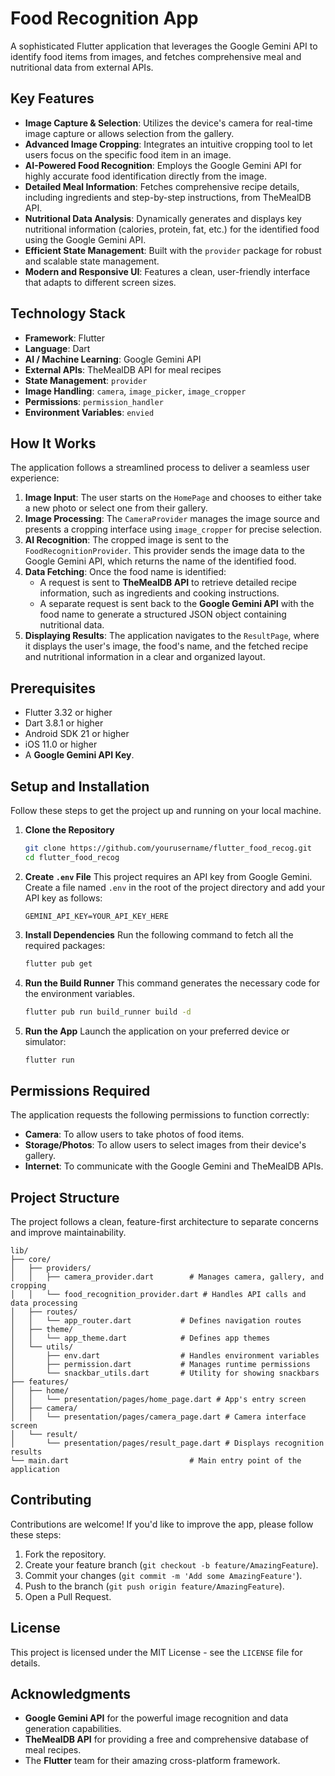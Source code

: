 # Food Recognition App

A sophisticated Flutter application that leverages the Google Gemini API to identify food items from images, and fetches comprehensive meal and nutritional data from external APIs.

## Key Features

* **Image Capture & Selection**: Utilizes the device's camera for real-time image capture or allows selection from the gallery.
* **Advanced Image Cropping**: Integrates an intuitive cropping tool to let users focus on the specific food item in an image.
* **AI-Powered Food Recognition**: Employs the Google Gemini API for highly accurate food identification directly from the image.
* **Detailed Meal Information**: Fetches comprehensive recipe details, including ingredients and step-by-step instructions, from TheMealDB API.
* **Nutritional Data Analysis**: Dynamically generates and displays key nutritional information (calories, protein, fat, etc.) for the identified food using the Google Gemini API.
* **Efficient State Management**: Built with the `provider` package for robust and scalable state management.
* **Modern and Responsive UI**: Features a clean, user-friendly interface that adapts to different screen sizes.

## Technology Stack

* **Framework**: Flutter
* **Language**: Dart
* **AI / Machine Learning**: Google Gemini API
* **External APIs**: TheMealDB API for meal recipes
* **State Management**: `provider`
* **Image Handling**: `camera`, `image_picker`, `image_cropper`
* **Permissions**: `permission_handler`
* **Environment Variables**: `envied`

## How It Works

The application follows a streamlined process to deliver a seamless user experience:

1.  **Image Input**: The user starts on the `HomePage` and chooses to either take a new photo or select one from their gallery.
2.  **Image Processing**: The `CameraProvider` manages the image source and presents a cropping interface using `image_cropper` for precise selection.
3.  **AI Recognition**: The cropped image is sent to the `FoodRecognitionProvider`. This provider sends the image data to the Google Gemini API, which returns the name of the identified food.
4.  **Data Fetching**: Once the food name is identified:
    * A request is sent to **TheMealDB API** to retrieve detailed recipe information, such as ingredients and cooking instructions.
    * A separate request is sent back to the **Google Gemini API** with the food name to generate a structured JSON object containing nutritional data.
5.  **Displaying Results**: The application navigates to the `ResultPage`, where it displays the user's image, the food's name, and the fetched recipe and nutritional information in a clear and organized layout.

## Prerequisites

* Flutter 3.32 or higher
* Dart 3.8.1 or higher
* Android SDK 21 or higher
* iOS 11.0 or higher
* A **Google Gemini API Key**.

## Setup and Installation

Follow these steps to get the project up and running on your local machine.

1.  **Clone the Repository**
    ```bash
    git clone https://github.com/yourusername/flutter_food_recog.git
    cd flutter_food_recog
    ```

2.  **Create `.env` File**
    This project requires an API key from Google Gemini. Create a file named `.env` in the root of the project directory and add your API key as follows:
    ```
    GEMINI_API_KEY=YOUR_API_KEY_HERE
    ```

3.  **Install Dependencies**
    Run the following command to fetch all the required packages:
    ```bash
    flutter pub get
    ```

4.  **Run the Build Runner**
    This command generates the necessary code for the environment variables.
    ```bash
    flutter pub run build_runner build -d
    ```

5.  **Run the App**
    Launch the application on your preferred device or simulator:
    ```bash
    flutter run
    ```

## Permissions Required

The application requests the following permissions to function correctly:

* **Camera**: To allow users to take photos of food items.
* **Storage/Photos**: To allow users to select images from their device's gallery.
* **Internet**: To communicate with the Google Gemini and TheMealDB APIs.

## Project Structure

The project follows a clean, feature-first architecture to separate concerns and improve maintainability.

```
lib/
├── core/
│   ├── providers/
│   │   ├── camera_provider.dart        # Manages camera, gallery, and cropping
│   │   └── food_recognition_provider.dart # Handles API calls and data processing
│   ├── routes/
│   │   └── app_router.dart           # Defines navigation routes
│   ├── theme/
│   │   └── app_theme.dart            # Defines app themes
│   └── utils/
│       ├── env.dart                  # Handles environment variables
│       ├── permission.dart           # Manages runtime permissions
│       └── snackbar_utils.dart       # Utility for showing snackbars
├── features/
│   ├── home/
│   │   └── presentation/pages/home_page.dart # App's entry screen
│   ├── camera/
│   │   └── presentation/pages/camera_page.dart # Camera interface screen
│   └── result/
│       └── presentation/pages/result_page.dart # Displays recognition results
└── main.dart                           # Main entry point of the application
```



## Contributing

Contributions are welcome! If you'd like to improve the app, please follow these steps:

1.  Fork the repository.
2.  Create your feature branch (`git checkout -b feature/AmazingFeature`).
3.  Commit your changes (`git commit -m 'Add some AmazingFeature'`).
4.  Push to the branch (`git push origin feature/AmazingFeature`).
5.  Open a Pull Request.

## License

This project is licensed under the MIT License - see the `LICENSE` file for details.

## Acknowledgments

* **Google Gemini API** for the powerful image recognition and data generation capabilities.
* **TheMealDB API** for providing a free and comprehensive database of meal recipes.
* The **Flutter** team for their amazing cross-platform framework.